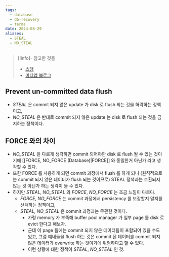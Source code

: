 ```yaml
---
tags:
  - database
  - db-recovery
  - terms
date: 2024-08-29
aliases:
  - STEAL
  - NO_STEAL
---
```

> [!info]- 참고한 것들
> - [스댕](https://stackoverflow.com/a/37861999)
> - [미디엄 블로그](https://medium.com/@vikas.singh_67409/algorithms-for-recovery-and-isolation-exploiting-semantics-aries-d904765fb9b8)

## Prevent un-committed data flush

- *STEAL* 은 commit 되지 않은 update 가 disk 로 flush 되는 것을 허락하는 정책이고,
- *NO_STEAL* 은 반대로 commit 되지 않은 update 는 disk 로 flush 되는 것을 금지하는 정책이다.

## FORCE 와의 차이

- *NO_STEAL* 을 다르게 생각하면 commit 되어야만 disk 로 flush 될 수 있는 것이기에 [[FORCE, NO_FORCE (Database)|FORCE]] 와 동일한거 아닌가 라고 생각할 수 있다.
- 또한 FORCE 를 사용하게 되면 commit 과정에서 flush 를 하게 되니 (원칙적으로는 commit 되지 않은 데이터가 flush 되는 것이므로) STEAL 정책과는 호환되지 않는 것 아닌가 하는 생각이 들 수 있다.
- 하지만 *STEAL*, *NO_STEAL* 와 *FORCE*, *NO_FORCE* 는 조금 느낌이 다르다.
	- *FORCE*, *NO_FORCE* 는 commit 과정에서 persistency 를 보장할지 말지를 선택하는 정책이고,
	- *STEAL*, *NO_STEAL* 은 commit 과정과는 무관한 것이다.
		- 가령 memory 가 부족해 buffer pool manager 가 일부 page 를 disk 로 evict 한다고 해보자.
		- 근데 이 page 들에는 commit 되지 않은 데이터들이 포함되어 있을 수도 있고, 그럼 얘네들을 flush 하는 것은 commit 된 데이터를 commit 되지 않은 데이터가 overwrite 하는 것이기에 위험하다고 할 수 있다.
		- 이런 상황에 대한 정책이 *STEAL*, *NO_STEAL* 인 것.